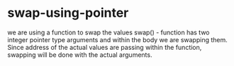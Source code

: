 # swap-using-pointer
 we are using a function to swap the values swap() - function has two integer pointer type arguments and within the body we are swapping them. Since address of the actual values are passing within the function, swapping will be done with the actual arguments.
